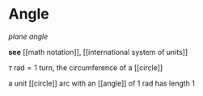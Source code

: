 # Angle

_plane angle_

**see** [[math notation]], [[international system of units]]

$\tau \text{ rad} = 1 \text{ turn}$, the circumference of a [[circle]]

a unit [[circle]] arc with an [[angle]] of $1 \text{ rad}$ has length $1$
